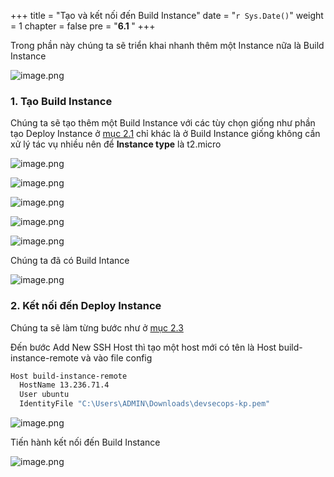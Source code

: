 +++
title = "Tạo và kết nối đến Build Instance"
date = "`r Sys.Date()`" 
weight = 1
chapter = false
pre = "<b>6.1 </b>"
+++

Trong phần này chúng ta sẽ triển khai nhanh thêm một Instance nữa là Build Instance

![image.png](/images/6-cicdon2aec2/6.1-buildinstance/image.png?featherlight=false&width=60pc)

### 1. Tạo Build Instance

Chúng ta sẽ tạo thêm một Build Instance với các tùy chọn giống như phần tạo Deploy Instance ở [mục 2.1](/2-preparation/2.1-createvpcec2)  chỉ khác là ở Build Instance giống không cần xử lý tác vụ nhiều nên để **Instance type** là t2.micro

![image.png](/images/6-cicdon2aec2/6.1-buildinstance/image1.png?featherlight=false&width=30pc)

![image.png](/images/6-cicdon2aec2/6.1-buildinstance/image2.png?featherlight=false&width=30pc)

![image.png](/images/6-cicdon2aec2/6.1-buildinstance/image3.png?featherlight=false&width=30pc)

![image.png](/images/6-cicdon2aec2/6.1-buildinstance/image4.png?featherlight=false&width=30pc)

![image.png](/images/6-cicdon2aec2/6.1-buildinstance/image5.png?featherlight=false&width=30pc)

Chúng ta đã có Build Intance

![image.png](/images/6-cicdon2aec2/6.1-buildinstance/image6.png?featherlight=false&width=30pc)

### 2. Kết nối đến Deploy Instance

Chúng ta sẽ làm từng bước như ở [mục 2.3](/2-preparation/2.3-vscodessh)

Đến bước Add New SSH Host thì tạo một host mới có tên là Host build-instance-remote và vào file config  

```bash
Host build-instance-remote
  HostName 13.236.71.4
  User ubuntu
  IdentityFile "C:\Users\ADMIN\Downloads\devsecops-kp.pem"
```

![image.png](/images/6-cicdon2aec2/6.1-buildinstance/image7.png?featherlight=false&width=60pc)

Tiến hành kết nối đến Build Instance 

![image.png](/images/6-cicdon2aec2/6.1-buildinstance/image8.png?featherlight=false&width=60pc)